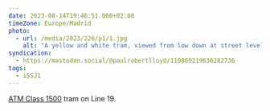 ```yaml
---
date: 2023-08-14T19:46:51.000+02:00
timeZone: Europe/Madrid
photo:
  - url: /media/2023/226/p1/1.jpg
    alt: "A yellow and white tram, viewed from low down at street level."
syndication:
  - https://mastodon.social/@paulrobertlloyd/110889219636282736
tags:
  - i5SJ1
---
```


[ATM Class 1500](https://en.wikipedia.org/wiki/ATM_Class_1500) tram on Line 19.
